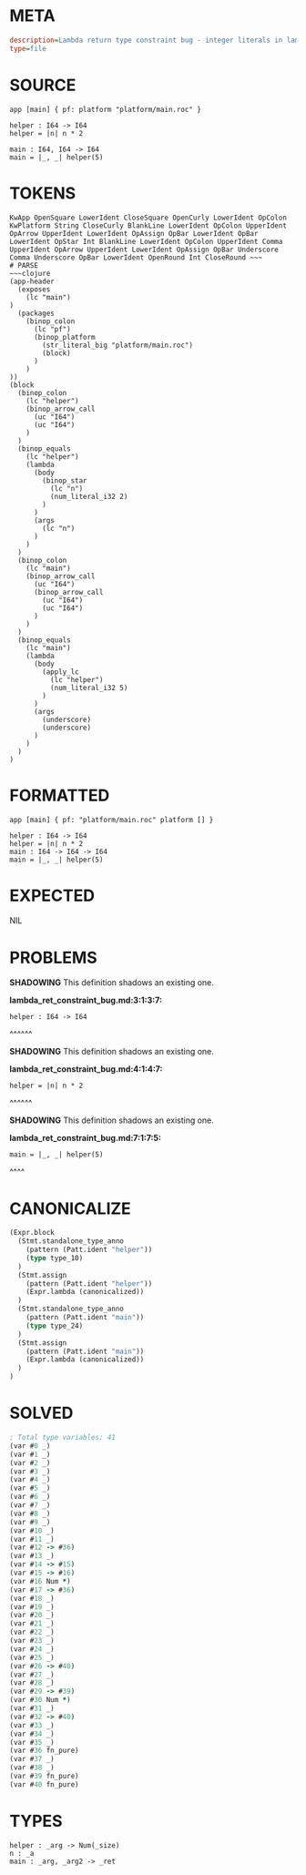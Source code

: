 # META
~~~ini
description=Lambda return type constraint bug - integer literals in lambda bodies should be constrained by function signature
type=file
~~~
# SOURCE
~~~roc
app [main] { pf: platform "platform/main.roc" }

helper : I64 -> I64
helper = |n| n * 2

main : I64, I64 -> I64
main = |_, _| helper(5)
~~~
# TOKENS
~~~text
KwApp OpenSquare LowerIdent CloseSquare OpenCurly LowerIdent OpColon KwPlatform String CloseCurly BlankLine LowerIdent OpColon UpperIdent OpArrow UpperIdent LowerIdent OpAssign OpBar LowerIdent OpBar LowerIdent OpStar Int BlankLine LowerIdent OpColon UpperIdent Comma UpperIdent OpArrow UpperIdent LowerIdent OpAssign OpBar Underscore Comma Underscore OpBar LowerIdent OpenRound Int CloseRound ~~~
# PARSE
~~~clojure
(app-header
  (exposes
    (lc "main")
)
  (packages
    (binop_colon
      (lc "pf")
      (binop_platform
        (str_literal_big "platform/main.roc")
        (block)
      )
    )
))
(block
  (binop_colon
    (lc "helper")
    (binop_arrow_call
      (uc "I64")
      (uc "I64")
    )
  )
  (binop_equals
    (lc "helper")
    (lambda
      (body
        (binop_star
          (lc "n")
          (num_literal_i32 2)
        )
      )
      (args
        (lc "n")
      )
    )
  )
  (binop_colon
    (lc "main")
    (binop_arrow_call
      (uc "I64")
      (binop_arrow_call
        (uc "I64")
        (uc "I64")
      )
    )
  )
  (binop_equals
    (lc "main")
    (lambda
      (body
        (apply_lc
          (lc "helper")
          (num_literal_i32 5)
        )
      )
      (args
        (underscore)
        (underscore)
      )
    )
  )
)
~~~
# FORMATTED
~~~roc
app [main] { pf: "platform/main.roc" platform [] }

helper : I64 -> I64
helper = |n| n * 2
main : I64 -> I64 -> I64
main = |_, _| helper(5)
~~~
# EXPECTED
NIL
# PROBLEMS
**SHADOWING**
This definition shadows an existing one.

**lambda_ret_constraint_bug.md:3:1:3:7:**
```roc
helper : I64 -> I64
```
^^^^^^


**SHADOWING**
This definition shadows an existing one.

**lambda_ret_constraint_bug.md:4:1:4:7:**
```roc
helper = |n| n * 2
```
^^^^^^


**SHADOWING**
This definition shadows an existing one.

**lambda_ret_constraint_bug.md:7:1:7:5:**
```roc
main = |_, _| helper(5)
```
^^^^


# CANONICALIZE
~~~clojure
(Expr.block
  (Stmt.standalone_type_anno
    (pattern (Patt.ident "helper"))
    (type type_10)
  )
  (Stmt.assign
    (pattern (Patt.ident "helper"))
    (Expr.lambda (canonicalized))
  )
  (Stmt.standalone_type_anno
    (pattern (Patt.ident "main"))
    (type type_24)
  )
  (Stmt.assign
    (pattern (Patt.ident "main"))
    (Expr.lambda (canonicalized))
  )
)
~~~
# SOLVED
~~~clojure
; Total type variables: 41
(var #0 _)
(var #1 _)
(var #2 _)
(var #3 _)
(var #4 _)
(var #5 _)
(var #6 _)
(var #7 _)
(var #8 _)
(var #9 _)
(var #10 _)
(var #11 _)
(var #12 -> #36)
(var #13 _)
(var #14 -> #15)
(var #15 -> #16)
(var #16 Num *)
(var #17 -> #36)
(var #18 _)
(var #19 _)
(var #20 _)
(var #21 _)
(var #22 _)
(var #23 _)
(var #24 _)
(var #25 _)
(var #26 -> #40)
(var #27 _)
(var #28 _)
(var #29 -> #39)
(var #30 Num *)
(var #31 _)
(var #32 -> #40)
(var #33 _)
(var #34 _)
(var #35 _)
(var #36 fn_pure)
(var #37 _)
(var #38 _)
(var #39 fn_pure)
(var #40 fn_pure)
~~~
# TYPES
~~~roc
helper : _arg -> Num(_size)
n : _a
main : _arg, _arg2 -> _ret
~~~
